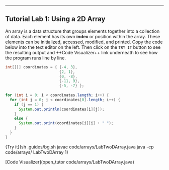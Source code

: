 ---

## Tutorial Lab 1: Using a 2D Array
An array is a data structure that groups elements together into a collection of data. Each element has its own **index** or position within the array. These elements can be initialized, accessed, modified, and printed. Copy the code below into the text editor on the left. Then click on the `TRY IT` button to see the resulting output and ++Code Visualizer++ link underneath to see how the program runs line by line.

```java
int[][] coordinates = { {-4, 3},
                        {2, 1},
                        {0, -8},
                        {-11, 9},
                        {-5, -7} };
                        
for (int i = 0; i < coordinates.length; i++) {
  for (int j = 0; j < coordinates[0].length; i++) {
    if (j == 1) {
      System.out.println(coordinates[i][j]);
    }
    else {
      System.out.print(coordinates[i][i] + " ");
    }
  }
}
```

{Try it}(sh .guides/bg.sh javac code/arrays/LabTwoDArray.java java -cp code/arrays/ LabTwoDArray 1)

[Code Visualizer](open_tutor code/arrays/LabTwoDArray.java)

